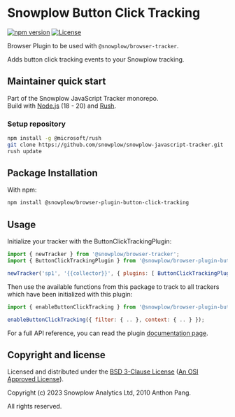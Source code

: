 # Snowplow Button Click Tracking

[![npm version][npm-image]][npm-url]
[![License][license-image]](LICENSE)

Browser Plugin to be used with `@snowplow/browser-tracker`.

Adds button click tracking events to your Snowplow tracking.

## Maintainer quick start

Part of the Snowplow JavaScript Tracker monorepo.  
Build with [Node.js](https://nodejs.org/en/) (18 - 20) and [Rush](https://rushjs.io/).

### Setup repository

```bash
npm install -g @microsoft/rush 
git clone https://github.com/snowplow/snowplow-javascript-tracker.git
rush update
```

## Package Installation

With npm:

```bash
npm install @snowplow/browser-plugin-button-click-tracking
```

## Usage

Initialize your tracker with the ButtonClickTrackingPlugin:

```js
import { newTracker } from '@snowplow/browser-tracker';
import { ButtonClickTrackingPlugin } from '@snowplow/browser-plugin-button-click-tracking';

newTracker('sp1', '{{collector}}', { plugins: [ ButtonClickTrackingPlugin() ] }); // Also stores reference at module level
```

Then use the available functions from this package to track to all trackers which have been initialized with this plugin:

```js
import { enableButtonClickTracking } from '@snowplow/browser-plugin-button-click-tracking';

enableButtonClickTracking({ filter: { .. }, context: { .. } });
```

For a full API reference, you can read the plugin [documentation page](https://docs.snowplow.io/docs/collecting-data/collecting-from-own-applications/javascript-trackers/browser-tracker/browser-tracker-v3-reference/plugins/button-click-tracking/).

## Copyright and license

Licensed and distributed under the [BSD 3-Clause License](LICENSE) ([An OSI Approved License][osi]).

Copyright (c) 2023 Snowplow Analytics Ltd, 2010 Anthon Pang.

All rights reserved.

[npm-url]: https://www.npmjs.com/package/@snowplow/browser-plugin-form-tracking
[npm-image]: https://img.shields.io/npm/v/@snowplow/browser-plugin-form-tracking
[osi]: https://opensource.org/licenses/BSD-3-Clause
[license-image]: https://img.shields.io/npm/l/@snowplow/browser-plugin-form-tracking
